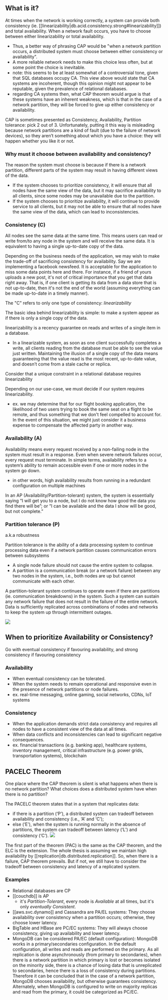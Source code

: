 
## What is it?
At times when the network is working correctly, a system can provide both consistency (ie. [[linearizability|db.acid.consistency.strong#linearizability]]) and total availability. When a network fault occurs, you have to choose between either linearizability or total availability. 
- Thus, a better way of phrasing CAP would be "when a network partition occurs, a distributed system must choose between either consistency or availability".
- A more reliable network needs to make this choice less often, but at some point the choice is inevitable.
- note: this seems to be at least somewhat of a controversial tone, given that SQL databases occupy CA. This view above would state that CA systems are incoherent, though this opinion might not appear to be reputable, given the prevalence of relational databases.
- regarding CA systems then, what CAP theorem would argue is that these systems have an inherent weakness, which is that in the case of a network partition, they will be forced to give up either consistency or availability.

CAP is sometimes presented as Consistency, Availability, Partition tolerance: pick 2 out of 3. Unfortunately, putting it this way is misleading because network partitions are a kind of fault (due to the failure of network devices), so they aren’t something about which you have a choice: they will happen whether you like it or not.

### Why must it choose between availability and consistency?
The reason the system must choose is because if there is a network partition, different parts of the system may result in having different views of the data.
- If the system chooses to prioritize consistency, it will ensure that all nodes have the same view of the data, but it may sacrifice availability to all clients, since some nodes may be unavailable due to the partition.
- If the system chooses to prioritize availability, it will continue to provide service to all clients, but it may not be able to ensure that all nodes have the same view of the data, which can lead to inconsistencies.

### Consistency (C) 
All nodes see the same data at the same time. This means users can read or write from/to any node in the system and will receive the same data. It is equivalent to having a single up-to-date copy of the data.

Depending on the business needs of the application, we may wish to make the trade-off of sacrificing consistency for availability. Say we are implementing a facebook newsfeed. It is acceptable for the application to miss some data points here and there. For instance, if a friend of yours uploads a new post, it's not of critical importance that you get that data right away. That is, if one client is getting its data from a data store that is not up-to-date, then it's not the end of the world (assuming everything can be made up-to-date in a timely manner).

The "C" refers to only one type of consistency: *linearizability*

The basic idea behind linearizability is simple: to make a system appear as if there is only a single copy of the data.

linearizability is a recency guarantee on reads and writes of a single item in a database.
- In a linearizable system, as soon as one client successfully completes a write, all clients reading from the database must be able to see the value just written. Maintaining the illusion of a single copy of the data means guaranteeing that the value read is the most recent, up-to-date value, and doesn’t come from a stale cache or replica.

Consider that a unique constraint in a relational database requires linearizability

Depending on our use-case, we must decide if our system requires linearizability. 
- ex. we may determine that for our flight booking application, the likelihood of two users trying to book the same seat on a flight to be remote, and thus something that we don't feel compelled to account for. In the event of this situation, we might just consider it a business expense to compensate the affected party in another way.

### Availability (A) 
Availability means every request received by a non-failing node in the system must result in a response. Even when severe network failures occur, every request must terminate. In simple terms, availability refers to a system’s ability to remain accessible even if one or more nodes in the system go down.
- in other words, high availability results from running in a redundant configuration on multiple machines

In an AP (Availability/Partition-tolerant) system, the system is essentially saying “I will get you to a node, but I do not know how good the data you find there will be”; or “I can be available and the data I show will be good, but not complete.”

### Partition tolerance (P) 
a.k.a robustness

Partition tolerance is the ability of a data processing system to continue processing data even if a network partition causes communication errors between subsystems
- A single node failure should not cause the entire system to collapse.
- A partition is a communication break (or a network failure) between any two nodes in the system, i.e., both nodes are up but cannot communicate with each other. 

A partition-tolerant system continues to operate even if there are partitions (ie. communication breakdowns) in the system. Such a system can sustain any network failure that does not result in the failure of the entire network. Data is sufficiently replicated across combinations of nodes and networks to keep the system up through intermittent outages.

![](/assets/images/2021-10-12-10-38-14.png)

## When to prioritize Availability or Consistency?
Go with eventual consistency if favouring availability, and strong consistency if favouring consistency

### Availability
- When eventual consistency can be tolerated.
- When the system needs to remain operational and responsive even in the presence of network partitions or node failures. 
- ex. real-time messaging, online gaming, social networks, CDNs, IoT systems

### Consistency
- When the application demands strict data consistency and requires all nodes to have a consistent view of the data at all times.
- When data conflicts and inconsistencies can lead to significant negative consequences.
- ex. financial transactions (e.g. banking app), healthcare systems, inventory management, critical infrastructure (e.g. power grids, transportation systems), blockchain

## PACELC Theorem
One place where the CAP theorem is silent is what happens when there is no network partition? What choices does a distributed system have when there is no partition?

The PACELC theorem states that in a system that replicates data:
- if there is a partition (‘P’), a distributed system can tradeoff between availability and consistency (i.e., ‘A’ and ‘C’);
- else (‘E’), when the system is running normally in the absence of partitions, the system can tradeoff between latency (‘L’) and consistency (‘C’).
![](/assets/images/2021-10-12-10-43-34.png)

The first part of the theorem (PAC) is the same as the CAP theorem, and the ELC is the extension. The whole thesis is assuming we maintain high availability by [[replication|db.distributed.replication]]. So, when there is a failure, CAP theorem prevails. But if not, we still have to consider the tradeoff between consistency and latency of a replicated system.

### Examples
- Relational databases are CP
- [[couchdb]] is AP
    - it's *Partition-Tolerant*, every node is *Available* at all times, but it's only *eventually Consistent*.
- [[aws.svc.dynamo]] and Cassandra are PA/EL systems: They choose availability over consistency when a partition occurs; otherwise, they choose lower latency.
- BigTable and HBase are PC/EC systems: They will always choose consistency, giving up availability and lower latency.
- MongoDB can be considered PA/EC (default configuration): MongoDB works in a primary/secondaries configuration. In the default configuration, all writes and reads are performed on the primary. As all replication is done asynchronously (from primary to secondaries), when there is a network partition in which primary is lost or becomes isolated on the minority side, there is a chance of losing data that is unreplicated to secondaries, hence there is a loss of consistency during partitions. Therefore it can be concluded that in the case of a network partition, MongoDB chooses availability, but otherwise guarantees consistency. Alternately, when MongoDB is configured to write on majority replicas and read from the primary, it could be categorized as PC/EC.
